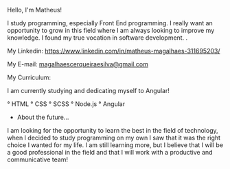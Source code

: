 Hello, I'm Matheus!

I study programming, especially Front End programming.
I really want an opportunity to grow in this field where I am always looking to improve my knowledge.
I found my true vocation in software development. .

My Linkedin: https://www.linkedin.com/in/matheus-magalhaes-311695203/

My E-mail: magalhaescerqueiraesilva@gmail.com

My Curriculum:

I am currently studying and dedicating myself to Angular!

° HTML
° CSS
° SCSS
° Node.js
° Angular

- About the future...

I am looking for the opportunity to learn the best in the field of technology, when I decided to study programming on my own I saw that it was the right choice I wanted for my life. I am still learning more, but I believe that I will be a good professional in the field and that I will work with a productive and communicative team!
